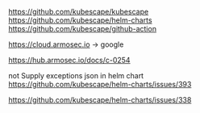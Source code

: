 https://github.com/kubescape/kubescape
https://github.com/kubescape/helm-charts
https://github.com/kubescape/github-action

https://cloud.armosec.io -> google

https://hub.armosec.io/docs/c-0254

not Supply exceptions json in helm chart
https://github.com/kubescape/helm-charts/issues/393

https://github.com/kubescape/helm-charts/issues/338
